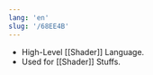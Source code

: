 ```yaml
---
lang: 'en'
slug: '/68EE4B'
---
```


- High-Level [[Shader]] Language.
- Used for [[Shader]] Stuffs.
